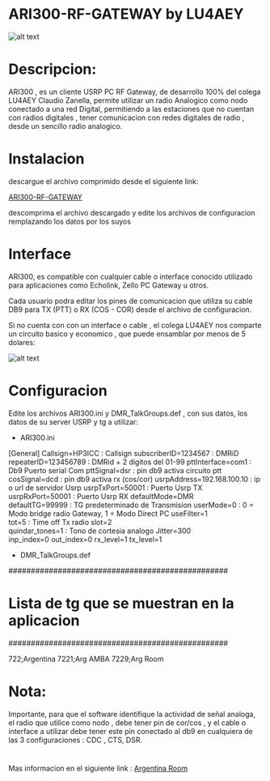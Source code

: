 # ARI300-RF-GATEWAY by LU4AEY

![alt text](https://raw.githubusercontent.com/hp3icc/ARI300-RF-GATEWAY/main/ari300rf-gateway.jpg)

#

# Descripcion:

ARI300 , es un cliente USRP PC RF Gateway, de desarrollo 100% del colega LU4AEY Claudio Zanella, permite utilizar un radio Analogico como nodo conectado a una red Digital, permitiendo a las estaciones que no cuentan con radios digitales , tener comunicacion con redes digitales de radio , desde un sencillo radio analogico.

#

# Instalacion 

descargue el archivo comprimido desde el siguiente link:

<p><a href="https://github.com/hp3icc/ARI300-RF-GATEWAY/blob/main/ARI300_RF_Gateway.zip?raw=true" target="_blank">ARI300-RF-GATEWAY</a></p>

descomprima el archivo descargado y edite los archivos de configuracion remplazando los datos por los suyos 

#

# Interface

ARI300, es compatible con cualquier cable o interface conocido utilizado para aplicaciones como Echolink, Zello PC Gateway u otros.

Cada usuario podra editar los pines de comunicacion que utiliza su cable DB9 para TX (PTT) o RX (COS - COR) desde el archivo de configuracion.

Si no cuenta con con un interface o cable , el colega LU4AEY nos comparte un circuito basico y economico , que puede ensamblar por menos de 5 dolares: 

![alt text](https://raw.githubusercontent.com/hp3icc/ARI300-RF-GATEWAY/main/Interface-ARI300--Circuito-Electrico-.jpg)

#

# Configuracion 

Edite los archivos ARI300.ini y DMR_TalkGroups.def , con sus datos, los datos de su server USRP y tg a utilizar:

* ARI300.ini

[General]
Callsign=HP3ICC               : Callsign
subscriberID=1234567          : DMRiD
repeaterID=123456789          : DMRid + 2 digitos del 01-99
pttInterface=com1             : Db9 Puerto serial Com
pttSignal=dsr                 : pin db9 activa circuito ptt
cosSignal=dcd                 : pin db9 activa rx (cos/cor)
usrpAddress=192.168.100.10    : ip o url de servidor Usrp
usrpTxPort=50001              : Puerto Usrp TX
usrpRxPort=50001              : Puerto Usrp RX
defaultMode=DMR               
defaultTG=99999               : TG predeterminado de Transmision
userMode=0                    : 0 = Modo bridge radio Gateway, 1 = Modo Direct PC
useFilter=1                   
tot=5                         : Time off Tx radio
slot=2                        
quindar_tones=1               : Tono de cortesia analogo
Jitter=300                    
inp_index=0
out_index=0
rx_level=1
tx_level=1


* DMR_TalkGroups.def

#################################################
# Lista de tg que se muestran en la aplicacion
#################################################

722;Argentina
7221;Arg AMBA
7229;Arg Room

#

# Nota:

Importante, para que el software identifique la actividad de señal analoga, el radio que utilice como nodo , debe tener pin de cor/cos , y el cable o interface a utilizar debe tener este pin conectado al db9 en cualquiera de las 3 configuraciones : CDC , CTS, DSR.

#

<p>Mas informacion en el siguiente link : <a href="http://www.argentina-room.dns-cloud.net/" target="_blank">Argentina Room</a></p>
